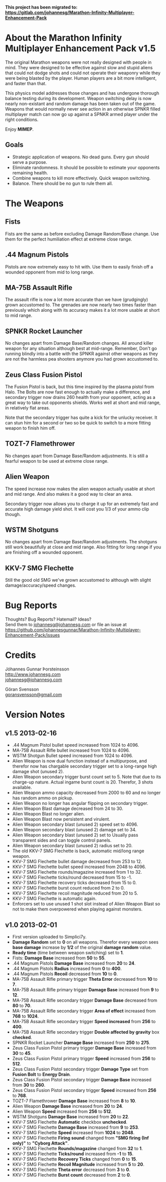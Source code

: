 **This project has been migrated to: https://gitlab.com/johannesg/Marathon-Infinity-Multiplayer-Enhancement-Pack**

# About the Marathon Infinity Multiplayer Enhancement Pack v1.5
The original Marathon weapons were not really designed with people in mind. They were designed to be effective against slow and stupid aliens that could not dodge shots and could not operate their weaponry while they were being blasted by the player. Human players are a bit more intelligent, and faster than that.

This physics model addresses those changes and has undergone thorough balance testing during its development. Weapon switching delay is now nearly non-existant and random damage has been taken out of the game. Weapons that would normally never see action in an otherwise SPNKR filled multiplayer match can now go up against a SPNKR armed player under the right conditions.  

Enjoy **MIMEP**.

## Goals
- Strategic application of weapons. No dead guns. Every gun should serve a purpose.
- Eliminate randomness. It should be possible to estimate your opponents remaining health.
- Combine weapons to kill more effectively. Quick weapon switching.
- Balance. There should be no gun to rule them all. 

# The Weapons

## Fists
Fists are the same as before excluding Damage Random/Base change. Use them for the perfect humiliation effect at extreme close range.

## .44 Magnum Pistols
Pistols are now extremely easy to hit with. Use them to easily finish off a wounded opponent from mid to long range.

## MA-75B Assault Rifle
The assault rifle is now a lot more accurate than we have (grudgingly) grown accustomed to. The grenades are now nearly two times faster than previously which along with its accuracy makes it a lot more usable at short to mid range.

## SPNKR Rocket Launcher
No changes apart from Damage Base/Random changes. All around killer weapon for any situation although best at mid-range. Remember, Don't go running blindly into a battle with the SPNKR against other weapons as they are not the harmless pea shooters anymore you had grown accustomed to.

## Zeus Class Fusion Pistol
The Fusion Pistol is back, but this time inspired by the plasma pistol from Halo. The Bolts are now fast enough to actually make a difference, and secondary trigger now drains 260 health from your opponent, acting as a great way to take out opponents shields. Works well at short and mid range, in relatively flat areas.

Note that the secondary trigger has quite a kick for the unlucky receiver. It can stun him for a second or two so be quick to switch to a more fitting weapon to finish him off.

## TOZT-7 Flamethrower
No changes apart from Damage Base/Random adjustments. It is still a fearful weapon to be used at extreme close range.

## Alien Weapon
The speed increase now makes the alien weapon actually usable at short and mid range. And also makes it a good way to clear an area.

Secondary trigger now allows you to charge it up for an extremely fast and accurate high damage yield shot. It will cost you 1/3 of your ammo clip though.

## WSTM Shotguns
No changes apart from Damage Base/Random adjustments. The shotguns still work beautifully at close and mid range. Also fitting for long range if you are finishing off a wounded opponent.

## KKV-7 SMG Flechette
Still the good old SMG we've grown accustomed to although with slight damage/accuracy/speed changes.

# Bug Reports
Thoughts? Bug Reports? Hatemail? Ideas?  
Send them to johannesg@johannesg.com or file an issue at https://github.com/johannesgunnar/Marathon-Infinity-Multiplayer-Enhancement-Pack/issues

# Credits
Jóhannes Gunnar Þorsteinsson  
http://www.johannesg.com  
johannesg@johannesg.com

Göran Svensson  
goransvensson@gmail.com

# Version Notes

## v1.5 2013-02-16
- .44 Magnum Pistol bullet speed increased from 1024 to 4096.
- MA-75B Assault Rifle bullet increased from 1024 to 4096.
- WSTM Shotgun Bullet speed increased from 1024 to 4096.
- Alien Weapon is now dual function instead of a multipurpose, and therefor now has chargable secondary trigger set to a long-range high damage shot (unused 2).
- Alien Weapon secondary trigger burst count set to 5. Note that due to its charge-up nature. Actual ingame burst count is 20. Therefor, 3 shots available.
- Alien Weapon ammo capacity decreased from 2000 to 60 and no longer has random ammo on pickup.
- Alien Weapon no longer has angular flipping on secondary trigger.
- Alien Weapon Blast damage decreased from 24 to 30.
- Alien Weapon Blast no longer alien.
- Alien Weapon Blast now persistent and virulent.
- Alien Weapon secondary blast (unused 2) speed set to 4096.
- Alien Weapon secondary blast (unused 2) damage set to 34.
- Alien Weapon secondary blast (unused 2) set to Usually pass transparent sides and can toggle control panels.
- Alien Weapon secondary blast (unused 2) radius set to 20.
- The old KKV-7 SMG Flechette is back, automatic mid/long range weapon.
- KKV-7 SMG Flechette bullet damage decreased from 253 to 12.
- KKV-7 SMG Flechette bullet speed increased from 2048 to 4096.
- KKV-7 SMG Flechette rounds/magazine increased from 1 to 32.
- KKV-7 SMG Flechette ticks/round decreased from 15 to -1.
- KKV-7 SMG Flechette recovery ticks decreased from 15 to 0.
- KKV-7 SMG Flechette burst count reduced from 2 to 0.
- KKV-7 SMG Flechette recoil magnitude reduced from 20 to 5.
- KKV-7 SMG Flechette is automatic again.
- Enforcers set to use unused 1 shot slot instead of Alien Weapon Blast so not to make them overpowered when playing against monsters.

## v1.0 2013-02-01
- First version uploaded to Simplici7y.
- **Damage Random** set to **0** on all weapons. Therefor every weapon sees **base damage** increase by **1/2** of the original **damage random** value.
- **Ready time** (time between weapon switching) set to **1**.
- Fists: **Damage Base** increased from **50** to **55**.
- .44 Magnum Pistols **Damage Base** increased from **20** to **24**.
- .44 Magnum Pistols **Radius** increased from **0** to **400**.
- .44 Magnum Pistols **Recoil** decreased from **10** to **0**.
- MA-75B Assault Rifle primary trigger **Theta Error** decreased from **10** to **7**.
- MA-75B Assault Rifle primary trigger **Damage Base** increased from **9** to **12**.
- MA-75B Assault Rifle secondary trigger **Damage Base** decreased from **80** to **70**.
- MA-75B Assault Rifle secondary trigger **Area of effect** increased from **768** to **1024**.
- MA-75B Assault Rifle secondary trigger **Speed increased** from **256** to **400**.
- MA-75B Assault Rifle secondary trigger **Double affected by gravity** box **checked**.
- SPNKR Rocket Launcher **Damage Base** increased from **250** to **275**.
- Zeus Class Fusion Pistol primary trigger **Damage Base** increased from **30** to **45**.
- Zeus Class Fusion Pistol primary trigger **Speed** increased from **256** to **512**.
- Zeus Class Fusion Pistol secondary trigger **Damage Type** set from **Fusion Bolt** to **Energy Drain**.
- Zeus Class Fusion Pistol secondary trigger **Damage Base** increased from **30** to **260**.
- Zeus Class Fusion Pistol secondary trigger **Speed** increased from **256** to **768**.
- TOZT-7 Flamethrower **Damage Base** increased from **8** to **10**.
- Alien Weapon **Damage Base** increased from **20** to **24**.
- Alien Weapon **Speed** increased from **256** to **512**.
- WSTM Shotguns **Damage Base** increased from **20** to **22**.
- KKV-7 SMG Flechette **Automatic** checkbox **unchecked**.
- KKV-7 SMG Flechette **Damage Base** increased from **9** to **253**.
- KKV-7 SMG Flechette **Speed** increased from **1024** to **2048**.
- KKV-7 SMG Flechette **Firing sound** changed from **"SMG firing (Inf only)"** to **"Cyborg Attack"**.
- KKV-7 SMG Flechette **Rounds/magazine** changed from **32** to **1**.
- KKV-7 SMG Flechette **Ticks/round** increased from **-1** to **15**.
- KKV-7 SMG Flechette **Recovery Ticks** changed from **0** to **15**.
- KKV-7 SMG Flechette **Recoil Magnitude** increased from **5** to **20**.
- KKV-7 SMG Flechette **Theta error** decreased from **3** to **0**.
- KKV-7 SMG Flechette **Burst count** decreased from **2** to **0**.
